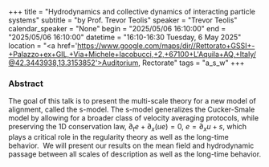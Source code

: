+++
title = "Hydrodynamics and collective dynamics of interacting particle systems"
subtitle = "by Prof. Trevor Teolis"
speaker = "Trevor Teolis"
calendar_speaker = "None"
begin = "2025/05/06  16:10:00"
end = "2025/05/06  16:10:00"
datetime = "16:10-16:30 Tuesday, 6 May 2025"
location = "<a href='https://www.google.com/maps/dir//Rettorato+GSSI+-+Palazzo+ex+GIL,+Via+Michele+Iacobucci,+2,+67100+L'Aquila+AQ,+Italy/@42.3443938,13.3153852'>Auditorium, Rectorate</a>"
tags = "a_s_w"
+++

### Abstract
The goal of this talk is to present the multi-scale theory for a new model of alignment, called the s-model. The s-model generalizes the Cucker-Smale model by allowing for a broader class of velocity averaging protocols, while preserving the 1D conservation law, $\partial_t e + \partial_x(ue) = 0$, $e = \partial_x u + s$, which plays a critical role in the regularity theory as well as the long-time behavior.  We will present our results on the mean field and hydrodynamic passage between all scales of description as well as the long-time behavior.
